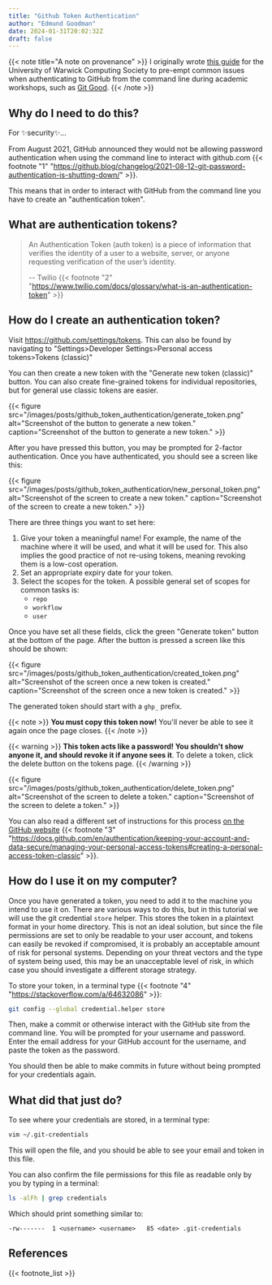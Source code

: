 ```yaml
---
title: "Github Token Authentication"
author: "Edmund Goodman"
date: 2024-01-31T20:02:32Z
draft: false
---
```


{{< note title="A note on provenance" >}}
I originally wrote [this guide](https://uwcs.co.uk/resources/github-token-authentication/) for the University of Warwick Computing Society to pre-empt common issues when authenticating to GitHub from the command line during academic workshops, such as [Git Good](https://uwcs.co.uk/resources/git-good/).
{{< /note >}}

## Why do I need to do this?

For ✨security✨...

From August 2021, GitHub announced they would not be allowing password authentication
when using the command line to interact with github.com {{< footnote "1" "<https://github.blog/changelog/2021-08-12-git-password-authentication-is-shutting-down/>" >}}.

<!--more-->

This means that in order to interact with GitHub from the command line you have to
create an "authentication token".

## What are authentication tokens?

> An Authentication Token (auth token) is a piece of information that verifies the
> identity of a user to a website, server, or anyone requesting verification of the
> user’s identity.
>
> -- Twilio {{< footnote "2" "<https://www.twilio.com/docs/glossary/what-is-an-authentication-token>" >}}

## How do I create an authentication token?

Visit <https://github.com/settings/tokens>. This can also be found by navigating
to "Settings>Developer Settings>Personal access tokens>Tokens (classic)"

You can then create a new token with the "Generate new token (classic)" button. You can
also create fine-grained tokens for individual repositories, but for general use classic
tokens are easier.

{{< figure
    src="/images/posts/github_token_authentication/generate_token.png"
    alt="Screenshot of the button to generate a new token."
    caption="Screenshot of the button to generate a new token." >}}

After you have pressed this button, you may be prompted for 2-factor authentication.
Once you have authenticated, you should see a screen like this:

{{< figure
    src="/images/posts/github_token_authentication/new_personal_token.png"
    alt="Screenshot of the screen to create a new token."
    caption="Screenshot of the screen to create a new token." >}}

There are three things you want to set here:

1) Give your token a meaningful name! For example, the name of the machine where
   it will be used, and what it will be used for. This also implies the good
   practice of not re-using tokens, meaning revoking them is a low-cost operation.
2) Set an appropriate expiry date for your token.
3) Select the scopes for the token. A possible general set of scopes for common tasks is:
   - `repo`
   - `workflow`
   - `user`

Once you have set all these fields, click the green "Generate token" button at the
bottom of the page. After the button is pressed a screen like this should be shown:

{{< figure
    src="/images/posts/github_token_authentication/created_token.png"
    alt="Screenshot of the screen once a new token is created."
    caption="Screenshot of the screen once a new token is created." >}}

The generated token should start with a `ghp_` prefix.

{{< note >}}
**You must copy this token now!** You'll never be able to see it again once the page closes.
{{< /note >}}

{{< warning >}}
**This token acts like a password! You shouldn't show anyone it, and should revoke
it if anyone sees it**. To delete a token, click the delete button on the tokens page.
{{< /warning >}}

{{< figure
    src="/images/posts/github_token_authentication/delete_token.png"
    alt="Screenshot of the screen to delete a token."
    caption="Screenshot of the screen to delete a token." >}}

You can also read a different set of instructions for this process
[on the GitHub website](https://docs.github.com/en/authentication/keeping-your-account-and-data-secure/managing-your-personal-access-tokens#creating-a-personal-access-token-classic) {{< footnote "3" "<https://docs.github.com/en/authentication/keeping-your-account-and-data-secure/managing-your-personal-access-tokens#creating-a-personal-access-token-classic>" >}}.

## How do I use it on my computer?

Once you have generated a token, you need to add it to the machine you intend to use it
on. There are various ways to do this, but in this tutorial we will use the git credential
`store` helper. This stores the token in a plaintext format in your home directory.
This is not an ideal solution, but since the file permissions are set to only be
readable to your user account, and tokens can easily be revoked if compromised, it is
probably an acceptable amount of risk for personal systems. Depending on your threat
vectors and the type of system being used, this may be an unacceptable level of risk,
in which case you should investigate a different storage strategy.

To store your token, in a terminal type {{< footnote "4" "<https://stackoverflow.com/a/64632086>" >}}:

```bash
git config --global credential.helper store
```

Then, make a commit or otherwise interact with the GitHub site from the command line.
You will be prompted for your username and password. Enter the email address for your
GitHub account for the username, and paste the token as the password.

You should then be able to make commits in future without being prompted for your
credentials again.

## What did that just do?

To see where your credentials are stored, in a terminal type:

```bash
vim ~/.git-credentials
```

This will open the file, and you should be able to see your email and token in this file.

You can also confirm the file permissions for this file as readable only by you by
typing in a terminal:

```bash
ls -alFh | grep credentials
```

Which should print something similar to:

```
-rw-------  1 <username> <username>   85 <date> .git-credentials
```

## References

{{< footnote_list >}}

